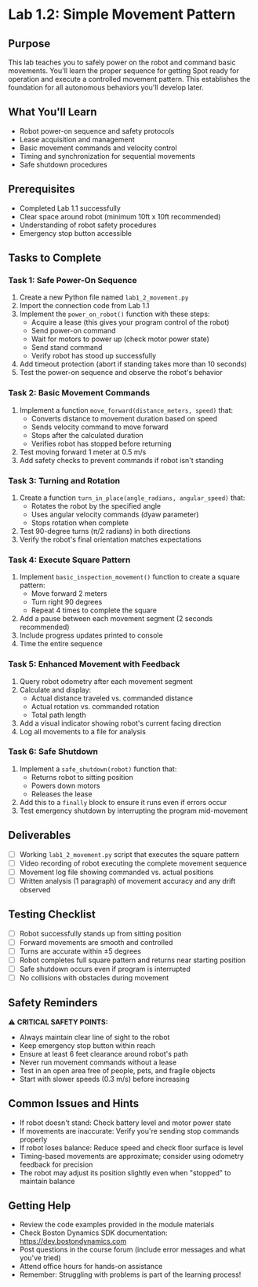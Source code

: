# Lab 1.2: Simple Movement Pattern

## Purpose
This lab teaches you to safely power on the robot and command basic movements. You'll learn the proper sequence for getting Spot ready for operation and execute a controlled movement pattern. This establishes the foundation for all autonomous behaviors you'll develop later.

## What You'll Learn
- Robot power-on sequence and safety protocols
- Lease acquisition and management
- Basic movement commands and velocity control
- Timing and synchronization for sequential movements
- Safe shutdown procedures

## Prerequisites
- Completed Lab 1.1 successfully
- Clear space around robot (minimum 10ft x 10ft recommended)
- Understanding of robot safety procedures
- Emergency stop button accessible

## Tasks to Complete

### Task 1: Safe Power-On Sequence
1. Create a new Python file named `lab1_2_movement.py`
2. Import the connection code from Lab 1.1
3. Implement the `power_on_robot()` function with these steps:
   - Acquire a lease (this gives your program control of the robot)
   - Send power-on command
   - Wait for motors to power up (check motor power state)
   - Send stand command
   - Verify robot has stood up successfully
4. Add timeout protection (abort if standing takes more than 10 seconds)
5. Test the power-on sequence and observe the robot's behavior

### Task 2: Basic Movement Commands
1. Implement a function `move_forward(distance_meters, speed)` that:
   - Converts distance to movement duration based on speed
   - Sends velocity command to move forward
   - Stops after the calculated duration
   - Verifies robot has stopped before returning
2. Test moving forward 1 meter at 0.5 m/s
3. Add safety checks to prevent commands if robot isn't standing

### Task 3: Turning and Rotation
1. Create a function `turn_in_place(angle_radians, angular_speed)` that:
   - Rotates the robot by the specified angle
   - Uses angular velocity commands (dyaw parameter)
   - Stops rotation when complete
2. Test 90-degree turns (π/2 radians) in both directions
3. Verify the robot's final orientation matches expectations

### Task 4: Execute Square Pattern
1. Implement `basic_inspection_movement()` function to create a square pattern:
   - Move forward 2 meters
   - Turn right 90 degrees
   - Repeat 4 times to complete the square
2. Add a pause between each movement segment (2 seconds recommended)
3. Include progress updates printed to console
4. Time the entire sequence

### Task 5: Enhanced Movement with Feedback
1. Query robot odometry after each movement segment
2. Calculate and display:
   - Actual distance traveled vs. commanded distance
   - Actual rotation vs. commanded rotation
   - Total path length
3. Add a visual indicator showing robot's current facing direction
4. Log all movements to a file for analysis

### Task 6: Safe Shutdown
1. Implement a `safe_shutdown(robot)` function that:
   - Returns robot to sitting position
   - Powers down motors
   - Releases the lease
2. Add this to a `finally` block to ensure it runs even if errors occur
3. Test emergency shutdown by interrupting the program mid-movement

## Deliverables
- [ ] Working `lab1_2_movement.py` script that executes the square pattern
- [ ] Video recording of robot executing the complete movement sequence
- [ ] Movement log file showing commanded vs. actual positions
- [ ] Written analysis (1 paragraph) of movement accuracy and any drift observed

## Testing Checklist
- [ ] Robot successfully stands up from sitting position
- [ ] Forward movements are smooth and controlled
- [ ] Turns are accurate within ±5 degrees
- [ ] Robot completes full square pattern and returns near starting position
- [ ] Safe shutdown occurs even if program is interrupted
- [ ] No collisions with obstacles during movement

## Safety Reminders

⚠️ **CRITICAL SAFETY POINTS:**
- Always maintain clear line of sight to the robot
- Keep emergency stop button within reach
- Ensure at least 6 feet clearance around robot's path
- Never run movement commands without a lease
- Test in an open area free of people, pets, and fragile objects
- Start with slower speeds (0.3 m/s) before increasing

## Common Issues and Hints
- If robot doesn't stand: Check battery level and motor power state
- If movements are inaccurate: Verify you're sending stop commands properly
- If robot loses balance: Reduce speed and check floor surface is level
- Timing-based movements are approximate; consider using odometry feedback for precision
- The robot may adjust its position slightly even when "stopped" to maintain balance

## Getting Help
- Review the code examples provided in the module materials
- Check Boston Dynamics SDK documentation: https://dev.bostondynamics.com
- Post questions in the course forum (include error messages and what you've tried)
- Attend office hours for hands-on assistance
- Remember: Struggling with problems is part of the learning process!
